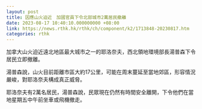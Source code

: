 ```yaml
---
layout: post
title: 因應山火迫近　加國官員下令北部城市2萬居民撤離
date: 2023-08-17 10:40:10.000000000 +08:00
link: https://news.rthk.hk/rthk/ch/component/k2/1713848-20230817.htm
categories: rthk
---
```


加拿大山火迫近遠北地區最大城市之一的耶洛奈夫，西北領地環境部長湯普森下令居民立即撤離。

湯普森說，山火目前距離市區大約17公里，可能在周末蔓延至當地郊區，形容情況嚴峻，對耶洛奈夫構成真正威脅。

耶洛奈夫有2萬名居民，湯普森說，民眾現在仍然有時間安全離開，下令他們在當地星期五中午前坐車或飛機撤走。
